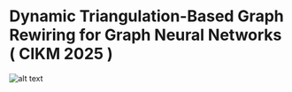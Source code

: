 # **Dynamic Triangulation-Based Graph Rewiring for Graph Neural Networks ( CIKM 2025 )**


![alt text](https://github.com/Hugo-Attali/Dynamic-Triangultaion/blob/main/trigon_pipeline.jpeg?raw=false)
